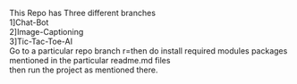 This Repo has Three different branches <br>
1]Chat-Bot<br>
2]Image-Captioning<br>
3]Tic-Tac-Toe-AI<br>
Go to a particular repo branch r=then do install required modules packages mentioned in the particular readme.md files<br>
then run the project as mentioned there.
